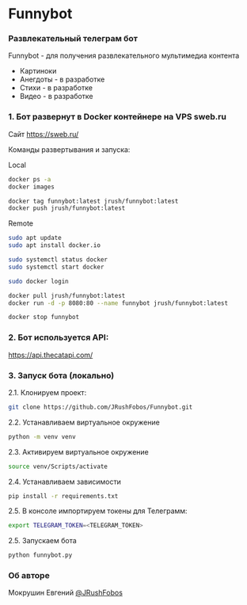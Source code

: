 # Funnybot
### Развлекательный телеграм бот

Funnybot - для получения развлекательного мультимедиа контента

- Картиноки
- Анегдоты - в разработке
- Стихи - в разработке
- Видео - в разработке

### 1. Бот развернут в Docker контейнере на VPS sweb.ru
Сайт https://sweb.ru/

Команды развертывания и запуска:

Local
```bash
docker ps -a
docker images

docker tag funnybot:latest jrush/funnybot:latest
docker push jrush/funnybot:latest
```
Remote
```bash
sudo apt update
sudo apt install docker.io

sudo systemctl status docker
sudo systemctl start docker

sudo docker login

docker pull jrush/funnybot:latest
docker run -d -p 8080:80 --name funnybot jrush/funnybot:latest

docker stop funnybot
```

### 2. Бот используется API:
https://api.thecatapi.com/

### 3. Запуск бота (локально)
2.1. Клонируем проект:

```bash
git clone https://github.com/JRushFobos/Funnybot.git
```

2.2. Устанавливаем виртуальное окружение

```bash
python -m venv venv
```

2.3. Активируем виртуальное окружение

```bash
source venv/Scripts/activate
```

2.4. Устанавливаем зависимости

```bash
pip install -r requirements.txt
```

2.5. В консоле импортируем токены для Телеграмм:

```bash
export TELEGRAM_TOKEN=<TELEGRAM_TOKEN>
```

2.5. Запускаем бота

```bash
python funnybot.py
```

### Об авторе
Мокрушин Евгений [@JRushFobos](https://github.com/JRushFobos)
